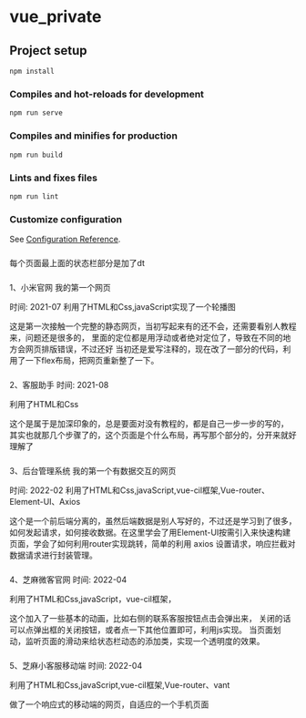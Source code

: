 # vue_private

## Project setup
```
npm install
```

### Compiles and hot-reloads for development
```
npm run serve
```

### Compiles and minifies for production
```
npm run build
```

### Lints and fixes files
```
npm run lint
```

### Customize configuration
See [Configuration Reference](https://cli.vuejs.org/config/).


###
每个页面最上面的状态栏部分是加了dt

###
1、小米官网
我的第一个网页

时间: 2021-07
利用了HTML和Css,javaScript实现了一个轮播图

这是第一次接触一个完整的静态网页，当初写起来有的还不会，还需要看别人教程来，问题还是很多的， 里面的定位都是用浮动或者绝对定位了，导致在不同的地方会网页排版错误，不过还好 当初还是爱写注释的，现在改了一部分的代码，利用了一下flex布局，把网页重新整了一下。

###
2、客服助手
时间: 2021-08

利用了HTML和Css

这个是属于是加深印象的，总是要面对没有教程的，都是自己一步一步的写的， 其实也就那几个步骤了的，这个页面是个什么布局，再写那个部分的，分开来就好理解了


###
3、后台管理系统
我的第一个有数据交互的网页

时间: 2022-02
利用了HTML和Css,javaScript,vue-cil框架,Vue-router、Element-UI、Axios

这个是一个前后端分离的，虽然后端数据是别人写好的，不过还是学习到了很多，如何发起请求，如何接收数据。在这里学会了用Element-UI按需引入来快速构建页面，学会了如何利用router实现跳转，简单的利用 axios 设置请求，响应拦截对数据请求进行封装管理。

###
4、芝麻微客官网
时间: 2022-04

利用了HTML和Css,javaScript，vue-cil框架，

这个加入了一些基本的动画，比如右侧的联系客服按钮点击会弹出来， 关闭的话可以点弹出框的关闭按钮，或者点一下其他位置即可，利用js实现。 当页面划动，监听页面的滑动来给状态栏动态的添加类，实现一个透明度的效果。

###
5、芝麻小客服移动端
时间: 2022-04

利用了HTML和Css,javaScript,vue-cil框架,Vue-router、vant

做了一个响应式的移动端的网页，自适应的一个手机页面
